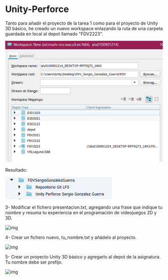 # Unity-Perforce

Tanto para añadir el proyecto de la tarea 1 como para el proyecto de Unity 3D básico, he creado un nuevo workspace enlazando la ruta de una carpeta guardada en local al depot llamado "FDV2223".

![img](./img/workspace.PNG)

Resultado:

![img](./img/tarea1.PNG)

3- Modificar el fichero presentacion.txt, agregando una frase que indique tu nombre y resuma tu experiencia en el programación de videojuegos 2D y 3D.

![img](./img/presentacion.png)

4- Crear un fichero nuevo, tu_nombre.txt y añádelo al proyecto.

![img](./img/tu_nombre.png)

5- Crear un proyecto Unity 3D básico y agregarlo al depot de la asignatura. Tu nombre debe ser prefijo.

![img](./img/basico.png)
